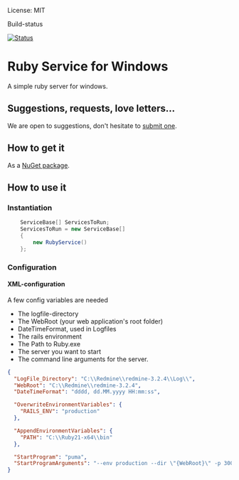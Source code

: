 
License: MIT


Build-status

[![Status][1]][1]


  [1]: https://travis-ci.org/ststeiger/RubyService.svg?branch=master



# Ruby Service for Windows

A simple ruby server for windows. 


## Suggestions, requests, love letters...

We are open to suggestions, don't hesitate to [submit one](https://github.com/ststeiger/RubyService/issues).

## How to get it

As a [NuGet package](https://www.nuget.org/packages/RubyService).

## How to use it

### Instantiation

```csharp
    ServiceBase[] ServicesToRun;
    ServicesToRun = new ServiceBase[]
    {
        new RubyService()
    };
```

### Configuration

#### XML-configuration

A few config variables are needed
*  The logfile-directory
*  The WebRoot (your web application's root folder)
*  DateTimeFormat, used in Logfiles
*  The rails environment
*  The Path to Ruby.exe
*  The server you want to start
*  The command line arguments for the server.


```json
{
  "LogFile_Directory": "C:\\Redmine\\redmine-3.2.4\\Log\\",
  "WebRoot": "C:\\Redmine\\redmine-3.2.4",
  "DateTimeFormat": "dddd, dd.MM.yyyy HH:mm:ss",

  "OverwriteEnvironmentVariables": {
    "RAILS_ENV": "production"
  },

  "AppendEnvironmentVariables": {
    "PATH": "C:\\Ruby21-x64\\bin"
  },

  "StartProgram": "puma",
  "StartProgramArguments": "--env production --dir \"{WebRoot}\" -p 3000"
}

```

